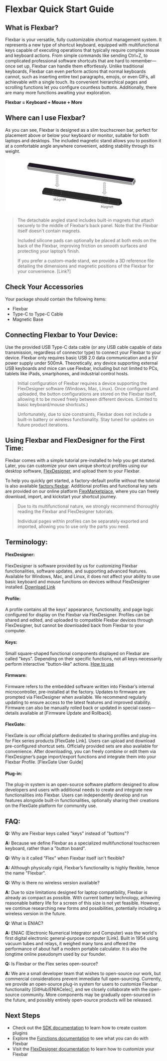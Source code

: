 # Flexbar Quick Start Guide

## What is Flexbar?

Flexbar is your versatile, fully customizable shortcut management system. It represents a new type of shortcut keyboard, equipped with multifunctional keys capable of executing operations that typically require complex mouse and keyboard actions. From simple commands like sending Ctrl+Z, to complicated professional software shortcuts that are hard to remember—once set up, Flexbar can handle them effortlessly. Unlike traditional keyboards, Flexbar can even perform actions that normal keyboards cannot, such as inserting entire text paragraphs, emojis, or even GIFs, all achievable with a single touch. Its convenient hierarchical pages and scrolling functions let you configure countless buttons. Additionally, there are many more functions awaiting your exploration.

**Flexbar = Keyboard + Mouse + More**

## Where can I use Flexbar?

As you can see, Flexbar is designed as a slim touchscreen bar, perfect for placement above or below your keyboard or monitor, suitable for both laptops and desktops. The included magnetic stand allows you to position it at a comfortable angle anywhere convenient, adding stability through its weight.

![1743982169966](image/getting_started/1743982169966.png)

> The detachable angled stand includes built-in magnets that attach securely to the middle of Flexbar’s back panel. Note that the Flexbar itself doesn't contain magnets.
>
> Included silicone pads can optionally be placed at both ends on the back of the Flexbar, improving friction on smooth surfaces and protecting your laptop’s finish.
>
> If you prefer a custom-made stand, we provide a 3D reference file detailing the dimensions and magnetic positions of the Flexbar for your convenience. [Link?]

## Check Your Accessories

Your package should contain the following items:

- Flexbar
- Type-C to Type-C Cable
- Magnetic Base

## Connecting Flexbar to Your Device:

Use the provided USB Type-C data cable (or any USB cable capable of data transmission, regardless of connector type) to connect your Flexbar to your device. Flexbar only requires basic USB 2.0 data communication and a 5V power supply under 500mA. Theoretically, any device supporting external USB keyboards and mice can use Flexbar, including but not limited to PCs, tablets like iPads, smartphones, and industrial control hosts.

> Initial configuration of Flexbar requires a device supporting the FlexDesigner software (Windows, Mac, Linux). Once configured and uploaded, the button configurations are stored on the Flexbar itself, allowing it to be moved freely between different devices. (Limited to basic keyboard/mouse shortcuts.)
>
> Unfortunately, due to size constraints, Flexbar does not include a built-in battery or wireless functionality. Stay tuned for updates on future product iterations.

## Using Flexbar and FlexDesigner for the First Time:

Flexbar comes with a simple tutorial pre-installed to help you get started. Later, you can customize your own unique shortcut profiles using our desktop software, [FlexDesigner](https://eniacelec.com/pages/software), and upload them to your Flexbar.

To help you quickly get started, a factory-default profile without the tutorial is also available [factory.flexbar](../assets/factory-v1.flexbar). Additional profiles and functional key sets are provided on our online platform [FlexMarketplace](https://flexmarketplace.eniacelec.com/home/index), where you can freely download, import, and kickstart your shortcut journey.

> Due to its multifunctional nature, we strongly recommend thoroughly reading the Flexbar and FlexDesigner tutorials.
>
> Individual pages within profiles can be separately exported and imported, allowing you to use only the parts you need.

## Terminology:

#### FlexDesigner:

FlexDesigner is software provided by us for customizing Flexbar functionalities, software updates, and supporting advanced features. Available for Windows, Mac, and Linux, it does not affect your ability to use basic keyboard and mouse functions on devices without FlexDesigner installed. [Download Link](https://eniacelec.com/pages/software)

#### Profile:

A profile contains all the keys' appearance, functionality, and page logic configured for display on the Flexbar via FlexDesigner. Profiles can be shared and edited, and uploaded to compatible Flexbar devices through FlexDesigner, but cannot be downloaded back from Flexbar to your computer.

#### Keys:

Small square-shaped functional components displayed on Flexbar are called "keys". Depending on their specific functions, not all keys necessarily perform interactive "button-like" actions. [How to use](flexdesigner/index.html)

#### Firmware:

Firmware refers to the embedded software written into Flexbar’s internal microcontroller, pre-installed at the factory. Updates to firmware are prompted via FlexDesigner when available. We recommend regularly updating to ensure access to the latest features and improved stability. Firmware can also be manually rolled back or updated in special cases—details available at [Firmware Update and Rollback].

#### FlexGate:

FlexGate is our official platform dedicated to sharing profiles and plug-ins for Flex series products [FlexGate Link]. Users can upload and download pre-configured shortcut sets. Officially provided sets are also available for convenience. After downloading, you can freely combine or edit them via FlexDesigner’s page import/export functions and integrate them into your Flexbar Profile. [FlexGate User Guide]

#### Plug-in:

The plug-in system is an open-source software platform designed to allow developers and users with additional needs to create and integrate new functionalities into Flexbar. Users can independently develop and run features alongside built-in functionalities, optionally sharing their creations on the FlexGate platform for community use.

## FAQ:

**Q:** Why are Flexbar keys called "keys" instead of "buttons"?

**A:** Because we define Flexbar as a specialized multifunctional touchscreen keyboard, rather than a "button board".

**Q:** Why is it called "Flex" when Flexbar itself isn't flexible?

**A:** Although physically rigid, Flexbar’s functionality is highly flexible, hence the name "Flexbar".

**Q:** Why is there no wireless version available?

**A:** Due to size limitations designed for laptop compatibility, Flexbar is already as compact as possible. With current battery technology, achieving reasonable battery life for a screen of this size is not yet feasible. However, we continue researching new forms and possibilities, potentially including a wireless version in the future.

**Q:** What is ENIAC?

**A:** ENIAC (Electronic Numerical Integrator and Computer) was the world's first digital electronic general-purpose computer [Link]. Built in 1954 using vacuum tubes and relays, it weighed many tons and offered the performance of about half a modern portable calculator. It is also the longtime online pseudonym used by our founder.

**Q:** Is Flexbar or the Flex series open-source?

**A:** We are a small developer team that wishes to open-source our work, but commercial considerations prevent immediate full open-sourcing. Currently, we provide an open-source plug-in system for users to customize Flexbar functionality [GitHub/ENIACelec], and we closely collaborate with the open-source community. More components may be gradually open-sourced in the future, and possibly entirely open-source products will be released.

## Next Steps

- Check out the [SDK documentation](sdk/index.html) to learn how to create custom plugins
- Explore the [Functions documentation](functions/index.html) to see what you can do with Flexbar
- Visit the [FlexDesigner documentation](flexdesigner/index.html) to learn how to customize your Flexbar
